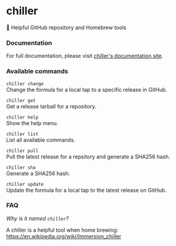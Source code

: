 # chiller
🍺 Helpful GitHub repository and Homebrew tools

### Documentation
For full documentation, please visit [chiller's documentation site](https://willcarhart.dev/docs/chiller).

### Available commands
`chiller change`<br>Change the formula for a local tap to a specific release in GitHub.

`chiller get`<br>Get a release tarball for a repository.

`chiller help`<br>Show the help menu.

`chiller list`<br>List all available commands.

`chiller pull`<br>Pull the latest release for a repsitory and generate a SHA256 hash.

`chiller sha`<br>Generate a SHA256 hash.

`chiller update`<br>Update the formula for a local tap to the latest release on GitHub.

### FAQ
_Why is it named `chiller`?_

A chiller is a helpful tool when home brewing: https://en.wikipedia.org/wiki/Immersion_chiller

